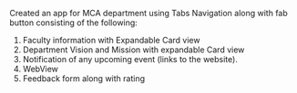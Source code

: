 Created an app for MCA department using Tabs Navigation along with fab button consisting of the following:
1)    Faculty information with Expandable Card view
2)    Department Vision and Mission with expandable Card view
3)    Notification of any upcoming event (links to the website).
4)    WebView 
5)    Feedback form along with rating
